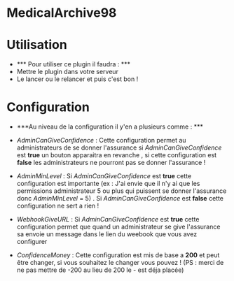 # MedicalArchive98

# Utilisation
- *** Pour utiliser ce plugin il faudra : ***
- Mettre le plugin dans votre serveur
- Le lancer ou le relancer et puis c'est bon !

# Configuration
- ***Au niveau de la configuration il y'en a plusieurs comme : ***
- *AdminCanGiveConfidence* : Cette configuration permet au administrateurs de se donner l'assurance si *AdminCanGiveConfidence* est **true** un bouton apparaitra en revanche , si cette configuration est **false** les administrateurs ne pourront pas se donner l'assurance !

- *AdminMinLevel* : Si *AdminCanGiveConfidence* est **true** cette configuration est importante (ex : J'ai envie que il n'y ai que les permissions administrateur 5 ou plus qui puissent se donner l'assurance donc *AdminMinLevel* = 5) . Si *AdminCanGiveConfidence* est **false** cette configuration ne sert a rien !

- *WebhookGiveURL* : Si *AdminCanGiveConfidence* est **true** cette configuration permet que quand un administrateur se give l'assurance sa envoie un message dans le lien du weebook que vous avez configurer

- *ConfidenceMoney* : Cette configuration est mis de base a **200** et peut être changer, si vous souhaitez le changer vous pouvez ! (PS : merci de ne pas mettre de -200 au lieu de 200 le - est déja placée)
